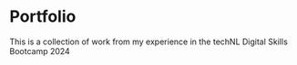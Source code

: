 # Portfolio
This is a collection of work from my experience in the techNL Digital Skills Bootcamp 2024
